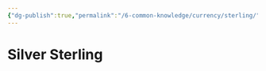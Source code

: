 ```yaml
---
{"dg-publish":true,"permalink":"/6-common-knowledge/currency/sterling/","noteIcon":""}
---
```


# Silver Sterling
